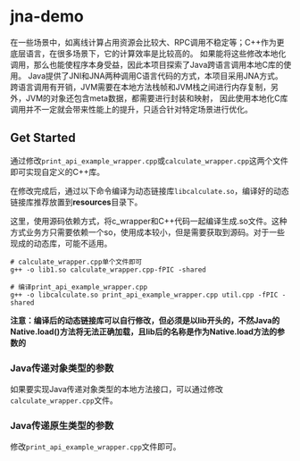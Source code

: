 # jna-demo
在一些场景中，如离线计算占用资源会比较大、RPC调用不稳定等；C++作为更底层语言，在很多场景下，它的计算效率是比较高的。
如果能将这些修改本地化调用，那么也能使程序本身受益，因此本项目探索了Java跨语言调用本地C库的使用。
Java提供了JNI和JNA两种调用C语言代码的方式，本项目采用JNA方式。
跨语言调用有开销，JVM需要在本地方法栈帧和JVM栈之间进行内存复制，另外，JVM的对象还包含meta数据，都需要进行封装和映射，
因此使用本地化C库调用并不一定就会带来性能上的提升，只适合针对特定场景进行优化。

## Get Started

通过修改`print_api_example_wrapper.cpp`或`calculate_wrapper.cpp`这两个文件即可实现自定义的C++库。

在修改完成后，通过以下命令编译为动态链接库`libcalculate.so`，编译好的动态链接库推荐放置到**resources**目录下。


这里，使用源码依赖方式，将c_wrapper和C++代码一起编译生成.so文件。这种方式业务方只需要依赖一个so，使用成本较小，但是需要获取到源码。对于一些现成的动态库，可能不适用。
```shell
# calculate_wrapper.cpp单个文件即可
g++ -o lib1.so calculate_wrapper.cpp-fPIC -shared

# 编译print_api_example_wrapper.cpp
g++ -o libcalculate.so print_api_example_wrapper.cpp util.cpp -fPIC -shared
```
**注意：编译后的动态链接库可以自行修改，但必须是以lib开头的，不然Java的Native.load()方法将无法正确加载，且lib后的名称是作为Native.load方法的参数的**

### Java传递对象类型的参数
如果要实现Java传递对象类型的本地方法接口，可以通过修改`calculate_wrapper.cpp`文件。

### Java传递原生类型的参数
修改`print_api_example_wrapper.cpp`文件即可。